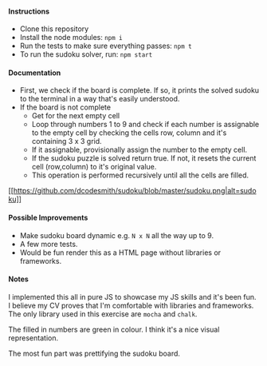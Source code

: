 #### Instructions
- Clone this repository
- Install the node modules: `npm i`
- Run the tests to make sure everything passes: `npm t`
- To run the sudoku solver, run: `npm start`

#### Documentation

- First, we check if the board is complete. If so, it prints the solved sudoku to the terminal in a way that's easily understood.
- If the board is not complete
  - Get for the next empty cell
  - Loop through numbers 1 to 9 and check if each number is assignable to the empty cell by checking the cells row, column and it's containing 3 x 3 grid.
  - If it assignable, provisionally assign the number to the empty cell.
  - If the sudoku puzzle is solved return true. If not, it resets the current cell (row,column) to it's original value.
  - This operation is performed recursively until all the cells are filled.

[[https://github.com/dcodesmith/sudoku/blob/master/sudoku.png|alt=sudoku]]


#### Possible Improvements

- Make sudoku board dynamic e.g. `N x N` all the way up to 9.
- A few more tests.
- Would be fun render this as a HTML page without libraries or frameworks.

#### Notes

I implemented this all in pure JS to showcase my JS skills and it's been fun. I believe my CV proves that I'm comfortable with libraries and frameworks. The only library used in this exercise are `mocha` and `chalk`.

The filled in numbers are green in colour. I think it's a nice visual representation.

The most fun part was prettifying the sudoku board.
